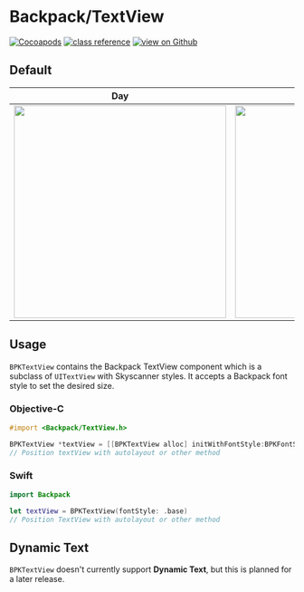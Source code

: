 # Backpack/TextView

[![Cocoapods](https://img.shields.io/cocoapods/v/Backpack.svg?style=flat)](https://cocoapods.org/pods/Backpack)
[![class reference](https://img.shields.io/badge/Class%20reference-iOS-blue)](https://backpack.github.io/ios/versions/latest/uikit/Classes/BPKTextView.html)
[![view on Github](https://img.shields.io/badge/Source%20code-GitHub-lightgrey)](https://github.com/backpack/ios/tree/main/Backpack/TextView)

## Default

| Day | Night |
| --- | --- |
| <img src="https://raw.githubusercontent.com/backpack/ios/main/screenshots/iPhone-text-view___default_lm.png" alt="" width="375" /> |<img src="https://raw.githubusercontent.com/backpack/ios/main/screenshots/iPhone-text-view___default_dm.png" alt="" width="375" /> |

## Usage

`BPKTextView` contains the Backpack TextView component which is a subclass of `UITextView` with Skyscanner styles. It accepts a Backpack font style to set the desired size.

### Objective-C

```objective-c
#import <Backpack/TextView.h>

BPKTextView *textView = [[BPKTextView alloc] initWithFontStyle:BPKFontStyleTextBase];
// Position textView with autolayout or other method
```

### Swift

```swift
import Backpack

let textView = BPKTextView(fontStyle: .base)
// Position TextView with autolayout or other method
```

## Dynamic Text

`BPKTextView` doesn't currently support **Dynamic Text**, but this is planned for a later release.
